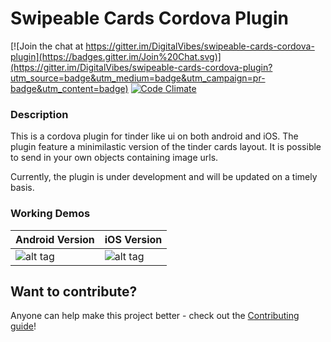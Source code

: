 # Swipeable Cards Cordova Plugin

[![Join the chat at https://gitter.im/DigitalVibes/swipeable-cards-cordova-plugin](https://badges.gitter.im/Join%20Chat.svg)](https://gitter.im/DigitalVibes/swipeable-cards-cordova-plugin?utm_source=badge&utm_medium=badge&utm_campaign=pr-badge&utm_content=badge) [![Code Climate](https://codeclimate.com/repos/566ef58fb5eaae4bfd000f51/badges/b80bc9900f78a0411b96/gpa.svg)](https://codeclimate.com/repos/566ef58fb5eaae4bfd000f51/feed)

### Description
This is a cordova plugin for tinder like ui on both android and iOS. The plugin feature a minimilastic version of the tinder cards layout. It is possible to send in your own objects containing image urls. 

Currently, the plugin is under development and will be updated on a timely basis. 

### Working Demos

Android Version  								   | iOS Version
---------------------------------------------------| -------------
![alt tag](http://g.recordit.co/MVSy8T24La.gif)    | ![alt tag](http://g.recordit.co/CFxQBkrP1h.gif)


## Want to contribute?
Anyone can help make this project better - check out the [Contributing guide](/CONTRIBUTING.md)!
